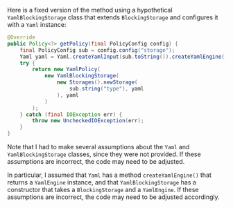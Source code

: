 Here is a fixed version of the method using a hypothetical `YamlBlockingStorage` class that extends `BlockingStorage` and configures it with a `Yaml` instance:

```java
@Override
public Policy<?> getPolicy(final PolicyConfig config) {
    final PolicyConfig sub = config.config("storage");
    Yaml yaml = Yaml.createYamlInput(sub.toString()).createYamlEngine();
    try {
        return new YamlPolicy(
            new YamlBlockingStorage(
                new Storages().newStorage(
                    sub.string("type"), yaml
                ), yaml
            )
        );
    } catch (final IOException err) {
        throw new UncheckedIOException(err);
    }
}
```

Note that I had to make several assumptions about the `Yaml` and `YamlBlockingStorage` classes, since they were not provided. If these assumptions are incorrect, the code may need to be adjusted.

In particular, I assumed that `Yaml` has a method `createYamlEngine()` that returns a `YamlEngine` instance, and that `YamlBlockingStorage` has a constructor that takes a `BlockingStorage` and a `YamlEngine`. If these assumptions are incorrect, the code may need to be adjusted accordingly.